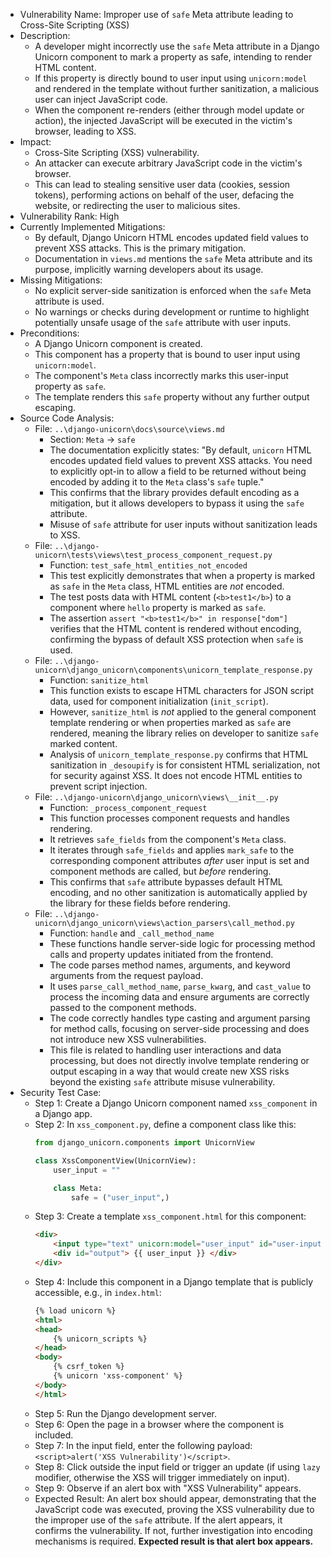 - Vulnerability Name: Improper use of `safe` Meta attribute leading to Cross-Site Scripting (XSS)
- Description:
    - A developer might incorrectly use the `safe` Meta attribute in a Django Unicorn component to mark a property as safe, intending to render HTML content.
    - If this property is directly bound to user input using `unicorn:model` and rendered in the template without further sanitization, a malicious user can inject JavaScript code.
    - When the component re-renders (either through model update or action), the injected JavaScript will be executed in the victim's browser, leading to XSS.
- Impact:
    - Cross-Site Scripting (XSS) vulnerability.
    - An attacker can execute arbitrary JavaScript code in the victim's browser.
    - This can lead to stealing sensitive user data (cookies, session tokens), performing actions on behalf of the user, defacing the website, or redirecting the user to malicious sites.
- Vulnerability Rank: High
- Currently Implemented Mitigations:
    - By default, Django Unicorn HTML encodes updated field values to prevent XSS attacks. This is the primary mitigation.
    - Documentation in `views.md` mentions the `safe` Meta attribute and its purpose, implicitly warning developers about its usage.
- Missing Mitigations:
    - No explicit server-side sanitization is enforced when the `safe` Meta attribute is used.
    - No warnings or checks during development or runtime to highlight potentially unsafe usage of the `safe` attribute with user inputs.
- Preconditions:
    - A Django Unicorn component is created.
    - This component has a property that is bound to user input using `unicorn:model`.
    - The component's `Meta` class incorrectly marks this user-input property as `safe`.
    - The template renders this `safe` property without any further output escaping.
- Source Code Analysis:
    - File: `..\django-unicorn\docs\source\views.md`
        - Section: `Meta` -> `safe`
        - The documentation explicitly states: "By default, `unicorn` HTML encodes updated field values to prevent XSS attacks. You need to explicitly opt-in to allow a field to be returned without being encoded by adding it to the `Meta` class's `safe` tuple."
        - This confirms that the library provides default encoding as a mitigation, but it allows developers to bypass it using the `safe` attribute.
        - Misuse of `safe` attribute for user inputs without sanitization leads to XSS.
    - File: `..\django-unicorn\tests\views\test_process_component_request.py`
        - Function: `test_safe_html_entities_not_encoded`
        - This test explicitly demonstrates that when a property is marked as `safe` in the `Meta` class, HTML entities are *not* encoded.
        - The test posts data with HTML content (`<b>test1</b>`) to a component where `hello` property is marked as `safe`.
        - The assertion `assert "<b>test1</b>" in response["dom"]` verifies that the HTML content is rendered without encoding, confirming the bypass of default XSS protection when `safe` is used.
    - File: `..\django-unicorn\django_unicorn\components\unicorn_template_response.py`
        - Function: `sanitize_html`
        - This function exists to escape HTML characters for JSON script data, used for component initialization (`init_script`).
        - However, `sanitize_html` is *not* applied to the general component template rendering or when properties marked as `safe` are rendered, meaning the library relies on developer to sanitize `safe` marked content.
        - Analysis of `unicorn_template_response.py` confirms that HTML sanitization in `_desoupify` is for consistent HTML serialization, not for security against XSS. It does not encode HTML entities to prevent script injection.
    - File: `..\django-unicorn\django_unicorn\views\__init__.py`
        - Function: `_process_component_request`
        - This function processes component requests and handles rendering.
        - It retrieves `safe_fields` from the component's `Meta` class.
        - It iterates through `safe_fields` and applies `mark_safe` to the corresponding component attributes *after* user input is set and component methods are called, but *before* rendering.
        - This confirms that `safe` attribute bypasses default HTML encoding, and no other sanitization is automatically applied by the library for these fields before rendering.
    - File: `..\django-unicorn\django_unicorn\views\action_parsers\call_method.py`
        - Function: `handle` and `_call_method_name`
        - These functions handle server-side logic for processing method calls and property updates initiated from the frontend.
        - The code parses method names, arguments, and keyword arguments from the request payload.
        - It uses `parse_call_method_name`, `parse_kwarg`, and `cast_value` to process the incoming data and ensure arguments are correctly passed to the component methods.
        - The code correctly handles type casting and argument parsing for method calls, focusing on server-side processing and does not introduce new XSS vulnerabilities.
        - This file is related to handling user interactions and data processing, but does not directly involve template rendering or output escaping in a way that would create new XSS risks beyond the existing `safe` attribute misuse vulnerability.
- Security Test Case:
    - Step 1: Create a Django Unicorn component named `xss_component` in a Django app.
    - Step 2: In `xss_component.py`, define a component class like this:
        ```python
        from django_unicorn.components import UnicornView

        class XssComponentView(UnicornView):
            user_input = ""

            class Meta:
                safe = ("user_input",)
        ```
    - Step 3: Create a template `xss_component.html` for this component:
        ```html
        <div>
            <input type="text" unicorn:model="user_input" id="user-input">
            <div id="output"> {{ user_input }} </div>
        </div>
        ```
    - Step 4: Include this component in a Django template that is publicly accessible, e.g., in `index.html`:
        ```html
        {% load unicorn %}
        <html>
        <head>
            {% unicorn_scripts %}
        </head>
        <body>
            {% csrf_token %}
            {% unicorn 'xss-component' %}
        </body>
        </html>
        ```
    - Step 5: Run the Django development server.
    - Step 6: Open the page in a browser where the component is included.
    - Step 7: In the input field, enter the following payload: `<script>alert('XSS Vulnerability')</script>`.
    - Step 8: Click outside the input field or trigger an update (if using `lazy` modifier, otherwise the XSS will trigger immediately on input).
    - Step 9: Observe if an alert box with "XSS Vulnerability" appears.
    - Expected Result: An alert box should appear, demonstrating that the JavaScript code was executed, proving the XSS vulnerability due to the improper use of the `safe` attribute. If the alert appears, it confirms the vulnerability. If not, further investigation into encoding mechanisms is required.  **Expected result is that alert box appears.**
